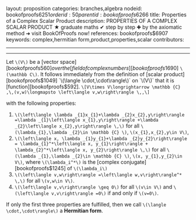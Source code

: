 layout: proposition
categories: branches,algebra
nodeid: bookofproofs$6251
orderid: 50
parentid: bookofproofs$6266
title: Properties of a Complex Scalar Product
description: PROPERTIES OF A COMPLEX SCALAR PRODUCT &#9733; graduate maths &#10004; step by step &#10010; by the axiomatic method &#10140; visit BookOfProofs now!
references: bookofproofs$6907
keywords: complex,hermitian form,product,properties,scalar
contributors: 

---


---

Let `\(V\)` be a [vector space][bookofproofs$560] over the [field of complex numbers][bookofproofs$1690] `\(\mathbb C\)`. It follows immediately from the definition of [scalar product][bookofproofs$1049] `\(\langle \cdot,\cdot\rangle\)` on `\(V\)` that it is [function][bookofproofs$592].
`\[V\times V\longrightarrow \mathbb {C} ,\,(v,w)\longmapsto \left\langle v,w\right\rangle \,,\]`

with the following properties:

1. `\(\left\langle \lambda _{1}x_{1}+\lambda _{2}x_{2},y\right\rangle =\lambda _{1}\left\langle x_{1},y\right\rangle +\lambda _{2}\left\langle x_{2},y\right\rangle \,\)` for all `\(\lambda_{1},\lambda _{2}\in \mathbb {C} \)`, `\(x_{1},x_{2},y\in V\)`,
1. `\(\left\langle x, \lambda _{1}y_{1}+\lambda _{2}y_{2}\right\rangle = \lambda_{1}^*\left\langle x, y_{1}\right\rangle + \lambda_{2}^*\left\langle x, y_{2}\right\rangle \,\)` for all `\(\lambda _{1},\lambda _{2}\in \mathbb {C} \)`, `\(x, y_{1},y_{2}\in V\)`, where  `\(\lambda_i^*\)` is the [complex conjugate][bookofproofs$1245] of `\(\lambda_i\)` 
1. `\(\left\langle v,w\right\rangle =\left\langle w,v\right\rangle^* \,\)` for all `\(v,w\in V\)`.
1. `\(\left\langle v,v\right\rangle \geq 0\)` for all `\(v\in V\)` and `\(\left\langle v,v\right\rangle =0\)` if and only if `\(v=0\)`.

If only the first three properties are fulfilled, then we call `\(\langle \cdot,\cdot\rangle\)` a **Hermitian form**.
